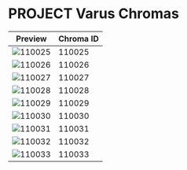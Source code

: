 # PROJECT Varus Chromas

| Preview | Chroma ID |
|---------|-----------|
| ![110025](https://raw.communitydragon.org/latest/plugins/rcp-be-lol-game-data/global/default/v1/champion-chroma-images/110/110025.png) | 110025 |
| ![110026](https://raw.communitydragon.org/latest/plugins/rcp-be-lol-game-data/global/default/v1/champion-chroma-images/110/110026.png) | 110026 |
| ![110027](https://raw.communitydragon.org/latest/plugins/rcp-be-lol-game-data/global/default/v1/champion-chroma-images/110/110027.png) | 110027 |
| ![110028](https://raw.communitydragon.org/latest/plugins/rcp-be-lol-game-data/global/default/v1/champion-chroma-images/110/110028.png) | 110028 |
| ![110029](https://raw.communitydragon.org/latest/plugins/rcp-be-lol-game-data/global/default/v1/champion-chroma-images/110/110029.png) | 110029 |
| ![110030](https://raw.communitydragon.org/latest/plugins/rcp-be-lol-game-data/global/default/v1/champion-chroma-images/110/110030.png) | 110030 |
| ![110031](https://raw.communitydragon.org/latest/plugins/rcp-be-lol-game-data/global/default/v1/champion-chroma-images/110/110031.png) | 110031 |
| ![110032](https://raw.communitydragon.org/latest/plugins/rcp-be-lol-game-data/global/default/v1/champion-chroma-images/110/110032.png) | 110032 |
| ![110033](https://raw.communitydragon.org/latest/plugins/rcp-be-lol-game-data/global/default/v1/champion-chroma-images/110/110033.png) | 110033 |